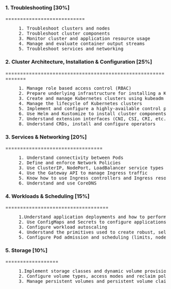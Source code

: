 ### 1. Troubleshooting [30%]
===========================
<pre>     1. Troubleshoot clusters and nodes
     2. Troubleshoot cluster components
     3. Monitor cluster and application resource usage
     4. Manage and evaluate container output streams
     5. Troubleshoot services and networking</pre>

### 2. Cluster Architecture, Installation & Configuration [25%]
=============================================================
<pre>     1. Manage role based access control (RBAC)
     2. Prepare underlying infrastructure for installing a Kubernetes cluster
     3. Create and manage Kubernetes clusters using kubeadm
     4. Manage the lifecycle of Kubernetes clusters
     5. Implement and configure a highly-available control plane
     6. Use Helm and Kustomize to install cluster components
     7. Understand extension interfaces (CNI, CSI, CRI, etc.)
     8. Understand CRDs, install and configure operators</pre>

### 3. Services & Networking [20%]
=================================
<pre>     1. Understand connectivity between Pods
     2. Define and enforce Network Policies
     3. Use ClusterIP, NodePort, LoadBalancer service types and endpoints
     4. Use the Gateway API to manage Ingress traffic
     5. Know how to use Ingress controllers and Ingress resources
     6. Understand and use CoreDNS</pre>

### 4. Workloads & Scheduling [15%]
===================================
<pre>     1.Understand application deployments and how to perform rolling update and rollbacks
     2. Use ConfigMaps and Secrets to configure applications
     3. Configure workload autoscaling
     4. Understand the primitives used to create robust, self-healing, application deployments
     5. Configure Pod admission and scheduling (limits, node affinity, etc.)</pre>

### 5. Storage [10%]
==================
<pre>     1.Implement storage classes and dynamic volume provisioning
     2. Configure volume types, access modes and reclaim policies
     3. Manage persistent volumes and persistent volume claims</pre>
